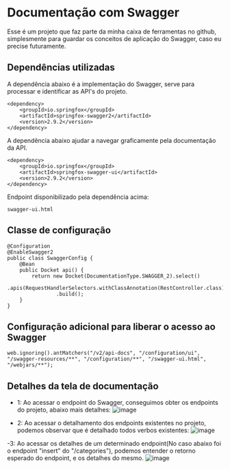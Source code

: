 # Documentação com Swagger
Esse é um projeto que faz parte da minha caixa de ferramentas no github, simplesmente para guardar os conceitos de aplicação do Swagger, caso eu precise futuramente.

## Dependências utilizadas
A dependência abaixo é a implementação do Swagger, serve para processar e identificar as API's do projeto.
```
<dependency>
    <groupId>io.springfox</groupId>
    <artifactId>springfox-swagger2</artifactId>
    <version>2.9.2</version>
</dependency>
```
A dependência abaixo ajudar a navegar graficamente pela documentação da API.
```
<dependency>
    <groupId>io.springfox</groupId>
    <artifactId>springfox-swagger-ui</artifactId>
    <version>2.9.2</version>
</dependency>
```
Endpoint disponibilizado pela dependência acima:
```
swagger-ui.html
```
## Classe de configuração
```
@Configuration
@EnableSwagger2
public class SwaggerConfig {
	@Bean
	public Docket api() {
		return new Docket(DocumentationType.SWAGGER_2).select()
				.apis(RequestHandlerSelectors.withClassAnnotation(RestController.class)).paths(PathSelectors.any())
				.build();
	}
}
```
## Configuração adicional para liberar o acesso ao Swagger
```
web.ignoring().antMatchers("/v2/api-docs", "/configuration/ui", "/swagger-resources/**", "/configuration/**", "/swagger-ui.html", "/webjars/**");
```
## Detalhes da tela de documentação
- 1: Ao acessar o endpoint do Swagger, conseguimos obter os endpoints do projeto, abaixo mais detalhes:
![image](https://user-images.githubusercontent.com/100853329/180645573-f388368e-acaa-44c4-9d13-32380799cb66.png)

- 2: Ao acessar o detalhamento dos endpoints existentes no projeto, podemos observar que é detalhado todos verbos existentes:
![image](https://user-images.githubusercontent.com/100853329/180645660-b02bb382-85f2-4ad5-94de-cd1cb8340910.png)

-3: Ao acessar os detalhes de um determinado endpoint(No caso abaixo foi o endpoint "insert" do "/categories"), podemos entender o retorno esperado do endpoint, e os detalhes do mesmo.
![image](https://user-images.githubusercontent.com/100853329/180645724-dbfc0cd2-02e7-4b37-9ebc-cadb06de9f1a.png)
